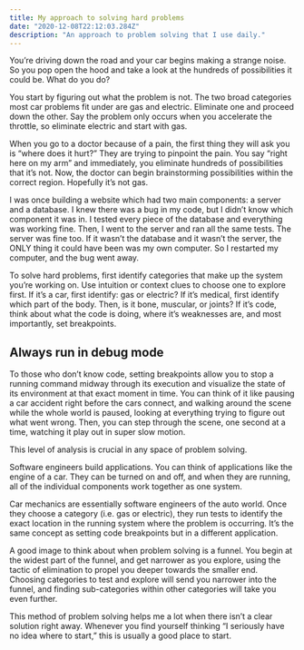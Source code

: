 ```yaml
---
title: My approach to solving hard problems
date: "2020-12-08T22:12:03.284Z"
description: "An approach to problem solving that I use daily."
---
```


You’re driving down the road and your car begins making a strange noise. So you pop open the hood and take a look at the hundreds of possibilities it could be. What do you do?

You start by figuring out what the problem is not. The two broad categories most car problems fit under are gas and electric. Eliminate one and proceed down the other. Say the problem only occurs when you accelerate the throttle, so eliminate electric and start with gas. 

When you go to a doctor because of a pain, the first thing they will ask you is “where does it hurt?” They are trying to pinpoint the pain. You say “right here on my arm” and immediately, you eliminate hundreds of possibilities that it’s not. Now, the doctor can begin brainstorming possibilities within the correct region. Hopefully it’s not gas.

I was once building a website which had two main components: a server and a database. I knew there was a bug in my code, but I didn’t know which component it was in. I tested every piece of the database and everything was working fine. Then, I went to the server and ran all the same tests. The server was fine too. If it wasn’t the database and it wasn’t the server, the ONLY thing it could have been was my own computer. So I restarted my computer, and the bug went away.

To solve hard problems, first identify categories that make up the system you’re working on. Use intuition or context clues to choose one to explore first. If it’s a car, first identify: gas or electric? If it’s medical, first identify which part of the body. Then, is it bone, muscular, or joints? If it’s code, think about what the code is doing, where it’s weaknesses are, and most importantly, set breakpoints.

## Always run in debug mode

To those who don’t know code, setting breakpoints allow you to stop a running command midway through its execution and visualize the state of its environment at that exact moment in time. You can think of it like pausing a car accident right before the cars connect, and walking around the scene while the whole world is paused, looking at everything trying to figure out what went wrong. Then, you can step through the scene, one second at a time, watching it play out in super slow motion.

This level of analysis is crucial in any space of problem solving. 

Software engineers build applications. You can think of applications like the engine of a car. They can be turned on and off, and when they are running, all of the individual components work together as one system. 

Car mechanics are essentially software engineers of the auto world. Once they choose a category (i.e. gas or electric), they run tests to identify the exact location in the running system where the problem is occurring. It’s the same concept as setting code breakpoints but in a different application.

A good image to think about when problem solving is a funnel. You begin at the widest part of the funnel, and get narrower as you explore, using the tactic of elimination to propel you deeper towards the smaller end. Choosing categories to test and explore will send you narrower into the funnel, and finding sub-categories within other categories will take you even further. 

This method of problem solving helps me a lot when there isn’t a clear solution right away. Whenever you find yourself thinking “I seriously have no idea where to start,” this is usually a good place to start.
